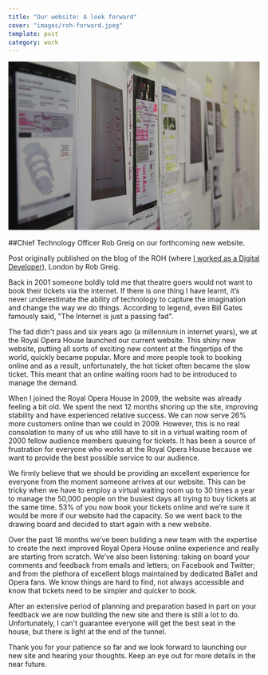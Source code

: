 ```yaml
---
title: "Our website: A look forward"
cover: "images/roh-forward.jpeg"
template: post
category: work
---
```


![](./images/roh-forward.jpeg "Evaluating the current website and developing the new © ROH 2011")

##Chief Technology Officer Rob Greig on our forthcoming new website.

Post originally published on the blog of the ROH (where [I worked as a Digital Developer](/roh)), London by Rob Greig.

Back in 2001 someone boldly told me that theatre goers would not want to book their tickets via the internet. If there is one thing I have learnt, it’s never underestimate the ability of technology to capture the imagination and change the way we do things. According to legend, even Bill Gates famously said, "The Internet is just a passing fad".

The fad didn't pass and six years ago (a millennium in internet years), we at the Royal Opera House launched our current website. This shiny new website, putting all sorts of exciting new content at the fingertips of the world, quickly became popular. More and more people took to booking online and as a result, unfortunately, the hot ticket often became the slow ticket. This meant that an online waiting room had to be introduced to manage the demand.

When I joined the Royal Opera House in 2009, the website was already feeling a bit old. We spent the next 12 months shoring up the site, improving stability and have experienced relative success. We can now serve 26% more customers online than we could in 2009. However, this is no real consolation to many of us who still have to sit in a virtual waiting room of 2000 fellow audience members queuing for tickets. It has been a source of frustration for everyone who works at the Royal Opera House because we want to provide the best possible service to our audience.

We firmly believe that we should be providing an excellent experience for everyone from the moment someone arrives at our website. This can be tricky when we have to employ a virtual waiting room up to 30 times a year to manage the 50,000 people on the busiest days all trying to buy tickets at the same time. 53% of you now book your tickets online and we’re sure it would be more if our website had the capacity. So we went back to the drawing board and decided to start again with a new website.

Over the past 18 months we’ve been building a new team with the expertise to create the next improved Royal Opera House online experience and really are starting from scratch. We’ve also been listening: taking on board your comments and feedback from emails and letters; on Facebook and Twitter; and from the plethora of excellent blogs maintained by dedicated Ballet and Opera fans. We know things are hard to find, not always accessible and know that tickets need to be simpler and quicker to book.

After an extensive period of planning and preparation based in part on your feedback we are now building the new site and there is still a lot to do. Unfortunately, I can't guarantee everyone will get the best seat in the house, but there is light at the end of the tunnel.

Thank you for your patience so far and we look forward to launching our new site and hearing your thoughts. Keep an eye out for more details in the near future.